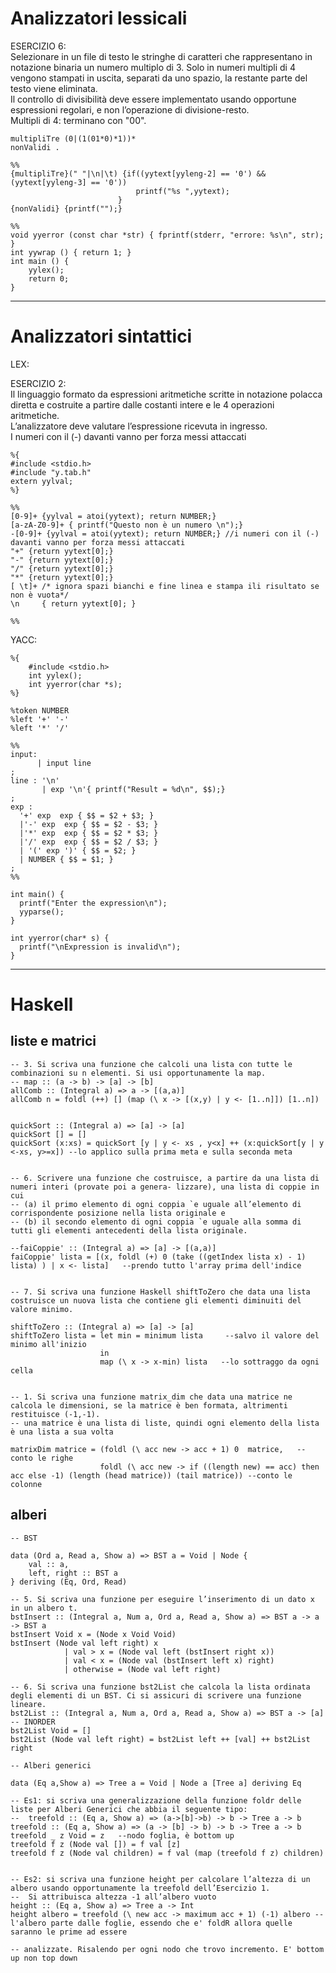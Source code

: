 # Analizzatori lessicali

ESERCIZIO 6:\
Selezionare in un file di testo le stringhe di caratteri che rappresentano in notazione binaria un numero multiplo di 3. 
Solo in numeri multipli di 4 vengono stampati in uscita, separati da uno spazio, la restante parte del testo viene eliminata. \
Il controllo di divisibilità deve essere implementato usando opportune espressioni regolari, e non l’operazione di divisione-resto.\
Multipli di 4: terminano con "00".
```
multipliTre (0|(1(01*0)*1))*
nonValidi .

%%
{multipliTre}(" "|\n|\t) {if((yytext[yyleng-2] == '0') && (yytext[yyleng-3] == '0'))
                            printf("%s ",yytext);
                        }
{nonValidi} {printf("");}

%%
void yyerror (const char *str) { fprintf(stderr, "errore: %s\n", str); }
int yywrap () { return 1; }
int main () {
    yylex();
    return 0;
}
```
-------------------------------------

# Analizzatori sintattici


LEX:

    
ESERCIZIO 2:\
Il linguaggio formato da espressioni aritmetiche scritte in notazione polacca diretta e costruite a partire dalle costanti intere e le 4 operazioni aritmetiche.\
L’analizzatore deve valutare l’espressione ricevuta in ingresso.\
I numeri con il (-) davanti vanno per forza messi attaccati

```    
%{
#include <stdio.h>
#include "y.tab.h"
extern yylval;
%}

%%
[0-9]+ {yylval = atoi(yytext); return NUMBER;}
[a-zA-Z0-9]+ { printf("Questo non è un numero \n");}
-[0-9]+ {yylval = atoi(yytext); return NUMBER;} //i numeri con il (-) davanti vanno per forza messi attaccati
"+" {return yytext[0];}
"-" {return yytext[0];}
"/" {return yytext[0];}
"*" {return yytext[0];}
[ \t]+ /* ignora spazi bianchi e fine linea e stampa ili risultato se non è vuota*/
\n     { return yytext[0]; }

%%
```

YACC: 

```
%{
    #include <stdio.h>
    int yylex();
    int yyerror(char *s);
%}

%token NUMBER
%left '+' '-'
%left '*' '/'

%%
input:
      | input line
;
line : '\n'
       | exp '\n'{ printf("Result = %d\n", $$);}
;
exp :
  '+' exp  exp { $$ = $2 + $3; }
  |'-' exp  exp { $$ = $2 - $3; }
  |'*' exp  exp { $$ = $2 * $3; }
  |'/' exp  exp { $$ = $2 / $3; }
  | '(' exp ')' { $$ = $2; }
  | NUMBER { $$ = $1; }
;
%%

int main() {
  printf("Enter the expression\n");
  yyparse();
}

int yyerror(char* s) {
  printf("\nExpression is invalid\n");
}
```
-------------------------------------
# Haskell

## liste e matrici
```
-- 3. Si scriva una funzione che calcoli una lista con tutte le combinazioni su n elementi. Si usi opportunamente la map.
-- map :: (a -> b) -> [a] -> [b]
allComb :: (Integral a) => a -> [(a,a)]
allComb n = foldl (++) [] (map (\ x -> [(x,y) | y <- [1..n]]) [1..n])


quickSort :: (Integral a) => [a] -> [a]
quickSort [] = []
quickSort (x:xs) = quickSort [y | y <- xs , y<x] ++ (x:quickSort[y | y <-xs, y>=x]) --lo applico sulla prima meta e sulla seconda meta


-- 6. Scrivere una funzione che costruisce, a partire da una lista di numeri interi (provate poi a genera- lizzare), una lista di coppie in cui
-- (a) il primo elemento di ogni coppia `e uguale all’elemento di corrispondente posizione nella lista originale e
-- (b) il secondo elemento di ogni coppia `e uguale alla somma di tutti gli elementi antecedenti della lista originale.

--faiCoppie' :: (Integral a) => [a] -> [(a,a)]
faiCoppie' lista = [(x, foldl (+) 0 (take ((getIndex lista x) - 1) lista) ) | x <- lista]   --prendo tutto l'array prima dell'indice


-- 7. Si scriva una funzione Haskell shiftToZero che data una lista costruisce un nuova lista che contiene gli elementi diminuiti del valore minimo.

shiftToZero :: (Integral a) => [a] -> [a]
shiftToZero lista = let min = minimum lista     --salvo il valore del minimo all'inizio 
                    in
                    map (\ x -> x-min) lista   --lo sottraggo da ogni cella 


-- 1. Si scriva una funzione matrix_dim che data una matrice ne calcola le dimensioni, se la matrice è ben formata, altrimenti restituisce (-1,-1).
-- una matrice è una lista di liste, quindi ogni elemento della lista è una lista a sua volta

matrixDim matrice = (foldl (\ acc new -> acc + 1) 0  matrice,   -- conto le righe
                    foldl (\ acc new -> if ((length new) == acc) then acc else -1) (length (head matrice)) (tail matrice)) --conto le colonne
```

## alberi

```
-- BST

data (Ord a, Read a, Show a) => BST a = Void | Node {
    val :: a,
    left, right :: BST a
} deriving (Eq, Ord, Read)

-- 5. Si scriva una funzione per eseguire l’inserimento di un dato x in un albero t.
bstInsert :: (Integral a, Num a, Ord a, Read a, Show a) => BST a -> a -> BST a
bstInsert Void x = (Node x Void Void)
bstInsert (Node val left right) x
            | val > x = (Node val left (bstInsert right x))
            | val < x = (Node val (bstInsert left x) right)
            | otherwise = (Node val left right)

-- 6. Si scriva una funzione bst2List che calcola la lista ordinata degli elementi di un BST. Ci si assicuri di scrivere una funzione lineare.
bst2List :: (Integral a, Num a, Ord a, Read a, Show a) => BST a -> [a]  -- INORDER
bst2List Void = []
bst2List (Node val left right) = bst2List left ++ [val] ++ bst2List right

-- Alberi generici

data (Eq a,Show a) => Tree a = Void | Node a [Tree a] deriving Eq

-- Es1: si scriva una generalizzazione della funzione foldr delle liste per Alberi Generici che abbia il seguente tipo:
--  treefold :: (Eq a, Show a) => (a->[b]->b) -> b -> Tree a -> b
treefold :: (Eq a, Show a) => (a -> [b] -> b) -> b -> Tree a -> b
treefold _ z Void = z   --nodo foglia, è bottom up
treefold f z (Node val []) = f val [z]
treefold f z (Node val children) = f val (map (treefold f z) children)


-- Es2: si scriva una funzione height per calcolare l’altezza di un albero usando opportunamente la treefold dell’Esercizio 1.
--  Si attribuisca altezza -1 all’albero vuoto
height :: (Eq a, Show a) => Tree a -> Int
height albero = treefold (\ new acc -> maximum acc + 1) (-1) albero --l'albero parte dalle foglie, essendo che e' foldR allora quelle saranno le prime ad essere
                                                                                          -- analizzate. Risalendo per ogni nodo che trovo incremento. E' bottom up non top down
```
```